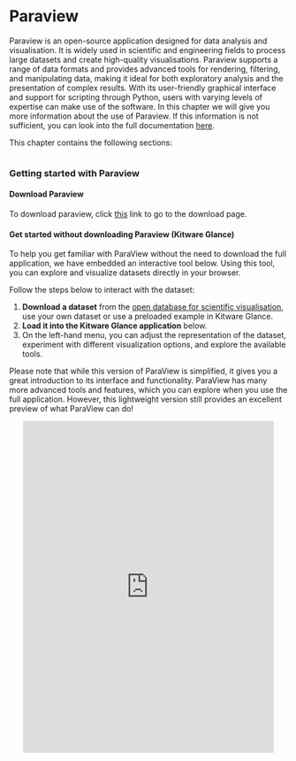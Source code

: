 # Paraview

Paraview is an open-source application designed for data analysis and visualisation. It is widely used in scientific and engineering fields to process large datasets and create high-quality visualisations. Paraview supports a range of data formats and provides advanced tools for rendering, filtering, and manipulating data, making it ideal for both exploratory analysis and the presentation of complex results. With its user-friendly graphical interface and support for scripting through Python, users with varying levels of expertise can make use of the software. In this chapter we will give you more information about the use of Paraview. If this information is not sufficient, you can look into the full documentation [here](https://docs.paraview.org/en/latest/UsersGuide/index.html).

This chapter contains the following sections:

```{tableofcontents}
```

### Getting started with Paraview

#### Download Paraview

To download paraview, click [this](https://www.paraview.org/download/) link to go to the download page.

#### Get started without downloading Paraview (Kitware Glance)

To help you get familiar with ParaView without the need to download the full application, we have embedded an interactive tool below. Using this tool, you can explore and visualize datasets directly in your browser.

Follow the steps below to interact with the dataset:

1. **Download a dataset** from the [open database for scientific visualisation](https://data.4tu.nl/info/about-your-data/scientific-visualisation), use your own dataset or use a preloaded example in Kitware Glance.
2. **Load it into the Kitware Glance application** below.
3. On the left-hand menu, you can adjust the representation of the dataset, experiment with different visualization options, and explore the available tools.

Please note that while this version of ParaView is simplified, it gives you a great introduction to its interface and functionality. ParaView has many more advanced tools and features, which you can explore when you use the full application. However, this lightweight version still provides an excellent preview of what ParaView can do!

<div style="text-align: center; margin: 0 auto;">
<iframe src="https://kitware.github.io/glance/app/"
        width="90%"
        height="600"
        style="border: none;">
</iframe>
</div>
